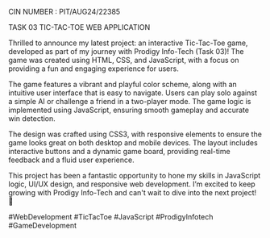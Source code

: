 CIN NUMBER : PIT/AUG24/22385

TASK 03
TIC-TAC-TOE WEB APPLICATION

Thrilled to announce my latest project: an interactive Tic-Tac-Toe game, developed as part of my journey with Prodigy Info-Tech (Task 03)! The game was created using HTML, CSS, and JavaScript, with a focus on providing a fun and engaging experience for users.

The game features a vibrant and playful color scheme, along with an intuitive user interface that is easy to navigate. Users can play solo against a simple AI or challenge a friend in a two-player mode. The game logic is implemented using JavaScript, ensuring smooth gameplay and accurate win detection.

The design was crafted using CSS3, with responsive elements to ensure the game looks great on both desktop and mobile devices. The layout includes interactive buttons and a dynamic game board, providing real-time feedback and a fluid user experience.

This project has been a fantastic opportunity to hone my skills in JavaScript logic, UI/UX design, and responsive web development. I’m excited to keep growing with Prodigy Info-Tech and can't wait to dive into the next project! 🚀

#WebDevelopment #TicTacToe #JavaScript #ProdigyInfotech #GameDevelopment
